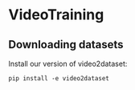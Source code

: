 # VideoTraining

## Downloading datasets

Install our version of video2dataset:
```
pip install -e video2dataset
```

